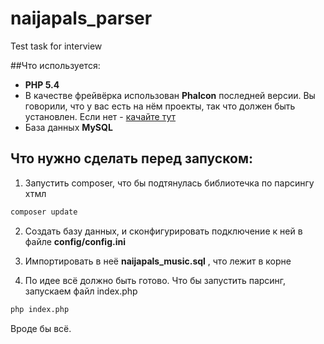 # naijapals_parser
Test task for interview

##Что используется:
- **PHP 5.4**
- В качестве фрейвёрка использован **Phalcon** последней версии. Вы говорили, что у вас есть на нём проекты, так что должен быть установлен. Если нет - [качайте тут](https://www.phalconphp.com/ru/download)
- База данных **MySQL**

## Что нужно сделать перед запуском:

1) Запустить composer, что бы подтянулась библиотечка по парсингу хтмл
```bash
composer update
```

2) Создать базу данных, и сконфигурировать подключение к ней в файле **config/config.ini**

3) Импортировать в неё **naijapals_music.sql** , что лежит в корне

4) По идее всё должно быть готово. Что бы запустить парсинг, запускаем файл index.php

```bash
php index.php
```

Вроде бы всё.